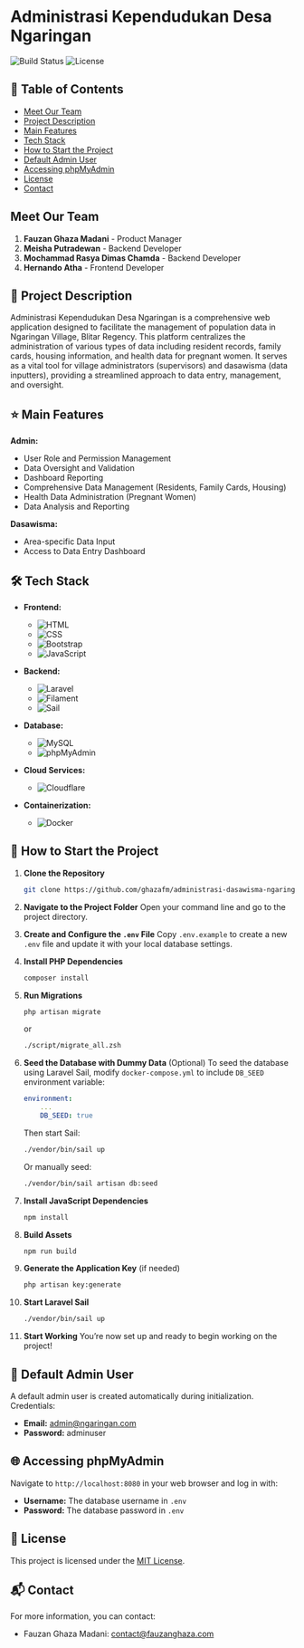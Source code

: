 # Administrasi Kependudukan Desa Ngaringan

![Build Status](https://img.shields.io/badge/build-passing-brightgreen)
![License](https://img.shields.io/badge/license-MIT-blue)

## 📑 Table of Contents
- [Meet Our Team](#meet-our-team)
- [Project Description](#-project-description)
- [Main Features](#-main-features)
- [Tech Stack](#-tech-stack)
- [How to Start the Project](#-how-to-start-the-project)
- [Default Admin User](#-default-admin-user)
- [Accessing phpMyAdmin](#-accessing-phpmyadmin)
- [License](#-license)
- [Contact](#-contact)

## Meet Our Team

1. **Fauzan Ghaza Madani** - Product Manager
2. **Meisha Putradewan** - Backend Developer
3. **Mochammad Rasya Dimas Chamda** - Backend Developer
4. **Hernando Atha** - Frontend Developer

## 🚀 Project Description

Administrasi Kependudukan Desa Ngaringan is a comprehensive web application designed to facilitate the management of population data in Ngaringan Village, Blitar Regency. This platform centralizes the administration of various types of data including resident records, family cards, housing information, and health data for pregnant women. It serves as a vital tool for village administrators (supervisors) and dasawisma (data inputters), providing a streamlined approach to data entry, management, and oversight.

## ⭐ Main Features

**Admin:**
- User Role and Permission Management
- Data Oversight and Validation
- Dashboard Reporting
- Comprehensive Data Management (Residents, Family Cards, Housing)
- Health Data Administration (Pregnant Women)
- Data Analysis and Reporting

**Dasawisma:**
- Area-specific Data Input
- Access to Data Entry Dashboard

## 🛠️ Tech Stack

- **Frontend:**
  - ![HTML](https://img.shields.io/badge/HTML-E34F26?style=for-the-badge&logo=html5&logoColor=white)
  - ![CSS](https://img.shields.io/badge/CSS-1572B6?style=for-the-badge&logo=css3&logoColor=white)
  - ![Bootstrap](https://img.shields.io/badge/Bootstrap-7952B3?style=for-the-badge&logo=bootstrap&logoColor=white)
  - ![JavaScript](https://img.shields.io/badge/JavaScript-323330?style=for-the-badge&logo=javascript&logoColor=F7DF1E)

- **Backend:**
  - ![Laravel](https://img.shields.io/badge/Laravel-FB5034?style=for-the-badge&logo=laravel&logoColor=white)
  - ![Filament](https://img.shields.io/badge/Filament-FF3C7C?style=for-the-badge&logo=laravel&logoColor=white)
  - ![Sail](https://img.shields.io/badge/Laravel%20Sail-FF2D20?style=for-the-badge&logo=laravel&logoColor=white)

- **Database:**
  - ![MySQL](https://img.shields.io/badge/MySQL-4479A1?style=for-the-badge&logo=mysql&logoColor=white)
  - ![phpMyAdmin](https://img.shields.io/badge/phpMyAdmin-6C78AF?style=for-the-badge&logo=phpmyadmin&logoColor=white)

- **Cloud Services:**
  - ![Cloudflare](https://img.shields.io/badge/Cloudflare-F38020?style=for-the-badge&logo=Cloudflare&logoColor=white)

- **Containerization:**
  - ![Docker](https://img.shields.io/badge/Docker-%230db7ed.svg?style=for-the-badge&logo=docker&logoColor=white)

## 🚀 How to Start the Project

1. **Clone the Repository**
   ```bash
   git clone https://github.com/ghazafm/administrasi-dasawisma-ngaringan.git
   ```

2. **Navigate to the Project Folder**
   Open your command line and go to the project directory.

3. **Create and Configure the `.env` File**
   Copy `.env.example` to create a new `.env` file and update it with your local database settings.

4. **Install PHP Dependencies**
   ```bash
   composer install
   ```

5. **Run Migrations**
   ```bash
   php artisan migrate
   ```
   or
   ```bash
   ./script/migrate_all.zsh
   ```

6. **Seed the Database with Dummy Data** (Optional)
   To seed the database using Laravel Sail, modify `docker-compose.yml` to include `DB_SEED` environment variable:
   ```yaml
   environment:
       ...
       DB_SEED: true
   ```
   Then start Sail:
   ```bash
   ./vendor/bin/sail up
   ```
   Or manually seed:
   ```bash
   ./vendor/bin/sail artisan db:seed
   ```

7. **Install JavaScript Dependencies**
   ```bash
   npm install
   ```

8. **Build Assets**
   ```bash
   npm run build
   ```

9. **Generate the Application Key** (if needed)
   ```bash
   php artisan key:generate
   ```

10. **Start Laravel Sail**
    ```bash
    ./vendor/bin/sail up
    ```

11. **Start Working**
    You’re now set up and ready to begin working on the project!

## 🔑 Default Admin User

A default admin user is created automatically during initialization. Credentials:
- **Email:** admin@ngaringan.com
- **Password:** adminuser

## 🌐 Accessing phpMyAdmin

Navigate to `http://localhost:8080` in your web browser and log in with:
- **Username:** The database username in `.env`
- **Password:** The database password in `.env`

## 📜 License

This project is licensed under the [MIT License](LICENSE).

## 📬 Contact

For more information, you can contact:
- Fauzan Ghaza Madani: [contact@fauzanghaza.com](mailto:contact@fauzanghaza.com)
